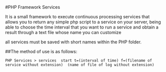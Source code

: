 #PHP Framework Services

It is a small framework to execute continuous processing services that allows you to return any simple php script to a service on your server, being able to choose the time interval that you want to run a service and obtain a result through a text file whose name you can customize

all services must be saved with short names within the PHP folder.


##The method of use is as follows:

`PHP Services > services  start t=(interval of time) f=(filename of service without extension)  (name of file of log without extension)`